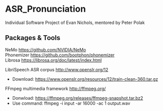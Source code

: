 # ASR_Pronunciation
Individual Software Project of Evan Nichols, mentored by Peter Polak  


## Packages & Tools
NeMo https://github.com/NVIDIA/NeMo  
Phonemizer https://github.com/bootphon/phonemizer  
Librosa https://librosa.org/doc/latest/index.html  

LibriSpeech ASR corpus http://www.openslr.org/12
- Download: https://www.openslr.org/resources/12/train-clean-360.tar.gz  

FFmpeg multimedia framework http://ffmpeg.org/
- Donwload: https://ffmpeg.org/releases/ffmpeg-snapshot.tar.bz2  
- Use command: ffmpeg -i input -ar 16000 -ac 1 output.wav  
